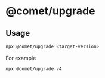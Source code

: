 # @comet/upgrade

## Usage

```bash
npx @comet/upgrade <target-version>
```

For example

```bash
npx @comet/upgrade v4
```
